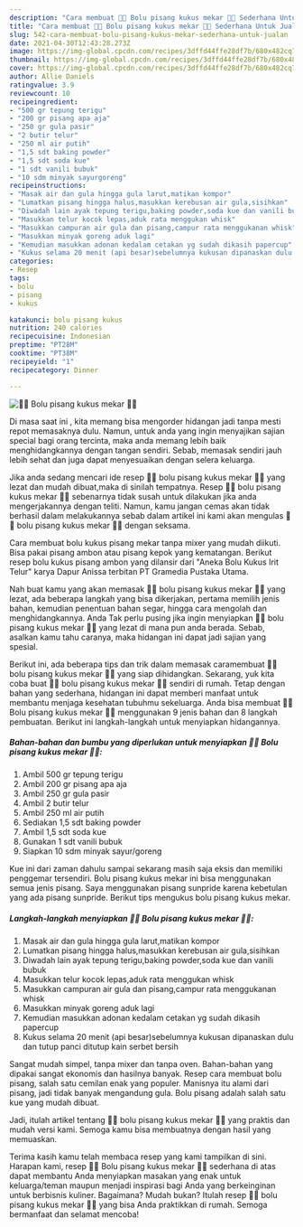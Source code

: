 ```yaml
---
description: "Cara membuat 🍌🍌 Bolu pisang kukus mekar 🍌🍌 Sederhana Untuk Jualan"
title: "Cara membuat 🍌🍌 Bolu pisang kukus mekar 🍌🍌 Sederhana Untuk Jualan"
slug: 542-cara-membuat-bolu-pisang-kukus-mekar-sederhana-untuk-jualan
date: 2021-04-30T12:43:28.273Z
image: https://img-global.cpcdn.com/recipes/3dffd44ffe28df7b/680x482cq70/🍌🍌-bolu-pisang-kukus-mekar-🍌🍌-foto-resep-utama.jpg
thumbnail: https://img-global.cpcdn.com/recipes/3dffd44ffe28df7b/680x482cq70/🍌🍌-bolu-pisang-kukus-mekar-🍌🍌-foto-resep-utama.jpg
cover: https://img-global.cpcdn.com/recipes/3dffd44ffe28df7b/680x482cq70/🍌🍌-bolu-pisang-kukus-mekar-🍌🍌-foto-resep-utama.jpg
author: Allie Daniels
ratingvalue: 3.9
reviewcount: 10
recipeingredient:
- "500 gr tepung terigu"
- "200 gr pisang apa aja"
- "250 gr gula pasir"
- "2 butir telur"
- "250 ml air putih"
- "1,5 sdt baking powder"
- "1,5 sdt soda kue"
- "1 sdt vanili bubuk"
- "10 sdm minyak sayurgoreng"
recipeinstructions:
- "Masak air dan gula hingga gula larut,matikan kompor"
- "Lumatkan pisang hingga halus,masukkan kerebusan air gula,sisihkan"
- "Diwadah lain ayak tepung terigu,baking powder,soda kue dan vanili bubuk"
- "Masukkan telur kocok lepas,aduk rata menggukan whisk"
- "Masukkan campuran air gula dan pisang,campur rata menggukanan whisk"
- "Masukkan minyak goreng aduk lagi"
- "Kemudian masukkan adonan kedalam cetakan yg sudah dikasih papercup"
- "Kukus selama 20 menit (api besar)sebelumnya kukusan dipanaskan dulu dan tutup panci ditutup kain serbet bersih"
categories:
- Resep
tags:
- bolu
- pisang
- kukus

katakunci: bolu pisang kukus 
nutrition: 240 calories
recipecuisine: Indonesian
preptime: "PT28M"
cooktime: "PT38M"
recipeyield: "1"
recipecategory: Dinner

---
```



![🍌🍌 Bolu pisang kukus mekar 🍌🍌](https://img-global.cpcdn.com/recipes/3dffd44ffe28df7b/680x482cq70/🍌🍌-bolu-pisang-kukus-mekar-🍌🍌-foto-resep-utama.jpg)

Di masa  saat ini , kita memang bisa mengorder hidangan jadi tanpa mesti repot memasaknya dulu. Namun, untuk anda yang ingin menyajikan sajian special bagi orang tercinta, maka anda memang lebih baik menghidangkannya dengan tangan sendiri. Sebab, memasak sendiri jauh lebih sehat dan juga dapat menyesuaikan dengan selera keluarga.

Jika anda sedang mencari ide resep 🍌🍌 bolu pisang kukus mekar 🍌🍌 yang lezat dan mudah dibuat,maka di sinilah tempatnya. Resep 🍌🍌 bolu pisang kukus mekar 🍌🍌  sebenarnya tidak susah untuk dilakukan jika anda mengerjakannya dengan teliti. Namun, kamu jangan cemas akan tidak berhasil dalam melakukannya 
sebab dalam artikel ini kami akan mengulas 🍌🍌 bolu pisang kukus mekar 🍌🍌 dengan seksama.  

Cara membuat bolu kukus pisang mekar tanpa mixer yang mudah diikuti. Bisa pakai pisang ambon atau pisang kepok yang kematangan. Berikut resep bolu kukus pisang ambon yang dilansir dari &#34;Aneka Bolu Kukus Irit Telur&#34; karya Dapur Anissa terbitan PT Gramedia Pustaka Utama.

Nah buat kamu yang akan memasak 🍌🍌 bolu pisang kukus mekar 🍌🍌 yang lezat, ada beberapa langkah yang bisa dikerjakan, pertama memilih jenis bahan, kemudian penentuan bahan segar, hingga cara mengolah dan menghidangkannya. Anda Tak perlu pusing jika ingin menyiapkan 🍌🍌 bolu pisang kukus mekar 🍌🍌 yang lezat di mana pun anda berada. Sebab, asalkan kamu  tahu caranya, maka hidangan ini dapat jadi sajian yang spesial.

Berikut ini, ada beberapa tips dan trik dalam memasak caramembuat 🍌🍌 bolu pisang kukus mekar 🍌🍌 yang siap dihidangkan. Sekarang, yuk kita coba buat 🍌🍌 bolu pisang kukus mekar 🍌🍌 sendiri di rumah. Tetap dengan bahan yang sederhana, hidangan ini dapat memberi manfaat untuk membantu menjaga kesehatan tubuhmu sekeluarga. Anda bisa membuat 🍌🍌 Bolu pisang kukus mekar 🍌🍌 menggunakan 9 jenis bahan dan 8 langkah pembuatan. Berikut ini langkah-langkah untuk menyiapkan hidangannya.

<!--inarticleads1-->

##### Bahan-bahan dan bumbu yang diperlukan untuk menyiapkan 🍌🍌 Bolu pisang kukus mekar 🍌🍌:

1. Ambil 500 gr tepung terigu
1. Ambil 200 gr pisang apa aja
1. Ambil 250 gr gula pasir
1. Ambil 2 butir telur
1. Ambil 250 ml air putih
1. Sediakan 1,5 sdt baking powder
1. Ambil 1,5 sdt soda kue
1. Gunakan 1 sdt vanili bubuk
1. Siapkan 10 sdm minyak sayur/goreng


Kue ini dari zaman dahulu sampai sekarang masih saja eksis dan memiliki penggemar tersendiri. Bolu pisang kukus mekar ini bisa menggunakan semua jenis pisang. Saya menggunakan pisang sunpride karena kebetulan yang ada pisang sunpride. Berikut tips mengukus bolu pisang kukus mekar. 

<!--inarticleads2-->

##### Langkah-langkah menyiapkan 🍌🍌 Bolu pisang kukus mekar 🍌🍌:

1. Masak air dan gula hingga gula larut,matikan kompor
1. Lumatkan pisang hingga halus,masukkan kerebusan air gula,sisihkan
1. Diwadah lain ayak tepung terigu,baking powder,soda kue dan vanili bubuk
1. Masukkan telur kocok lepas,aduk rata menggukan whisk
1. Masukkan campuran air gula dan pisang,campur rata menggukanan whisk
1. Masukkan minyak goreng aduk lagi
1. Kemudian masukkan adonan kedalam cetakan yg sudah dikasih papercup
1. Kukus selama 20 menit (api besar)sebelumnya kukusan dipanaskan dulu dan tutup panci ditutup kain serbet bersih


Sangat mudah simpel, tanpa mixer dan tanpa oven. Bahan-bahan yang dipakai sangat ekonomis dan hasilnya banyak. Resep cara membuat bolu pisang, salah satu cemilan enak yang populer. Manisnya itu alami dari pisang, jadi tidak banyak mengandung gula. Bolu pisang adalah salah satu kue yang mudah dibuat. 

Jadi, itulah artikel tentang  🍌🍌 bolu pisang kukus mekar 🍌🍌  yang praktis dan mudah versi kami. Semoga kamu bisa membuatnya dengan hasil yang memuaskan. 

Terima kasih kamu telah membaca resep yang kami tampilkan di sini. Harapan kami, resep  🍌🍌 Bolu pisang kukus mekar 🍌🍌 sederhana di atas dapat membantu Anda menyiapkan masakan yang enak untuk keluarga/teman maupun menjadi inspirasi bagi Anda yang berkeinginan untuk berbisnis kuliner. Bagaimana? Mudah bukan? Itulah resep 🍌🍌 bolu pisang kukus mekar 🍌🍌 yang bisa Anda praktikkan di rumah. Semoga bermanfaat dan selamat mencoba!


